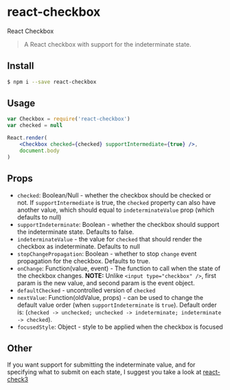 # react-checkbox

React Checkbox

> A React checkbox with support for the indeterminate state.

## Install

```sh
$ npm i --save react-checkbox
```

## Usage

```jsx
var Checkbox = require('react-checkbox')
var checked = null

React.render(
    <Checkbox checked={checked} supportIntermediate={true} />,
    document.body
)
```


## Props

 * `checked`: Boolean/Null - whether the checkbox should be checked or not. If `supportIntermediate` is true, the `checked` property can also have another value, which should equal to `indeterminateValue` prop (which defaults to null)
 * `supportIndeterminate`: Boolean - whether the checkbox should support the indeterminate state. Defaults to false.
 * `indeterminateValue` - the value for `checked` that should render the checkbox as indeterminate. Defaults to null
 * `stopChangePropagation`: Boolean - whether to stop `change` event propagation for the checkbox. Defaults to true.
 * `onChange`: Function(value, event) - The function to call when the state of the checkbox changes. **NOTE:** Unlike `<input type="checkbox" />`, first param is the new value, and second param is the event object.
 * `defaultChecked` - uncontrolled version of `checked`
 * `nextValue`: Function(oldValue, props) - can be used to change the default value order (when `supportIndeterminate` is `true`). Default order is: (`checked -> unchecked; unchecked -> indeterminate; indeterminate -> checked`).
 * `focusedStyle`: Object - style to be applied when the checkbox is focused

## Other

If you want support for submitting the indeterminate value, and for specifying what to submit on each state, I suggest you take a look at [react-check3](https://github.com/radubrehar/react-check3)